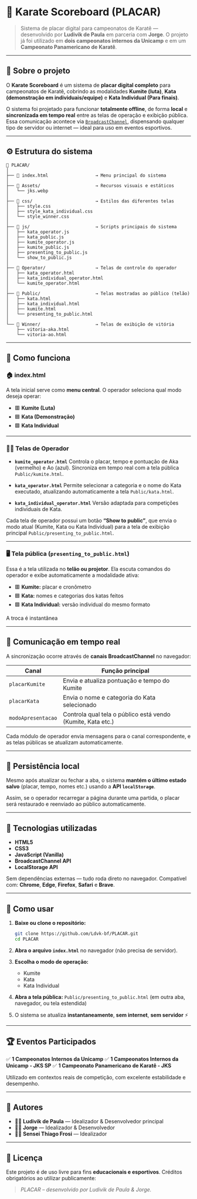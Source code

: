 
# 🥋 Karate Scoreboard (PLACAR)

> Sistema de placar digital para campeonatos de Karatê — desenvolvido por **Ludivik de Paula** em parceria com **Jorge**.
> O projeto já foi utilizado em **dois campeonatos internos da Unicamp** e em um **Campeonato Panamericano de Karatê**.

---

## 📖 Sobre o projeto

O **Karate Scoreboard** é um sistema de **placar digital completo** para campeonatos de Karatê, cobrindo as modalidades **Kumite (luta)**, **Kata (demonstração em individuais/equipe)** e **Kata Individual (Para finais)**.

O sistema foi projetado para funcionar **totalmente offline**, de forma **local** e **sincronizada em tempo real** entre as telas de operação e exibição pública.
Essa comunicação acontece via [`BroadcastChannel`](https://developer.mozilla.org/en-US/docs/Web/API/BroadcastChannel), dispensando qualquer tipo de servidor ou internet — ideal para uso em eventos esportivos.

---

## ⚙️ Estrutura do sistema

```
📂 PLACAR/
│
├── 📄 index.html                  → Menu principal do sistema
│
├── 📁 Assets/                     → Recursos visuais e estáticos
│   └── jks.webp
│
├── 📁 css/                        → Estilos das diferentes telas
│   ├── style.css
│   ├── style_kata_individual.css
│   └── style_winner.css
│
├── 📁 js/                         → Scripts principais do sistema
│   ├── kata_operator.js
│   ├── kata_public.js
│   ├── kumite_operator.js
│   ├── kumite_public.js
│   ├── presenting_to_public.js
│   └── show_to_public.js
│
├── 📁 Operator/                   → Telas de controle do operador
│   ├── kata_operator.html
│   ├── kata_individual_operator.html
│   └── kumite_operator.html
│
├── 📁 Public/                     → Telas mostradas ao público (telão)
│   ├── kata.html
│   ├── kata_individual.html
│   ├── kumite.html
│   └── presenting_to_public.html
│
└── 📁 Winner/                     → Telas de exibição de vitória
    ├── vitoria-aka.html
    └── vitoria-ao.html
```

---

## 🧭 Como funciona

### 🏠 **index.html**

A tela inicial serve como **menu central**.
O operador seleciona qual modo deseja operar:

* 🟥 **Kumite (Luta)**
* 🟦 **Kata (Demonstração)**
* 🟩 **Kata Individual**

---

### 🧑‍💻 **Telas de Operador**

* **`kumite_operator.html`**
  Controla o placar, tempo e pontuação de Aka (vermelho) e Ao (azul).
  Sincroniza em tempo real com a tela pública `Public/kumite.html`.

* **`kata_operator.html`**
  Permite selecionar a categoria e o nome do Kata executado, atualizando automaticamente a tela `Public/kata.html`.

* **`kata_individual_operator.html`**
  Versão adaptada para competições individuais de Kata.

Cada tela de operador possui um botão **“Show to public”**, que envia o modo atual (Kumite, Kata ou Kata Individual) para a tela de exibição principal `Public/presenting_to_public.html`.

---

### 🖥️ **Tela pública (`presenting_to_public.html`)**

Essa é a tela utilizada no **telão ou projetor**.
Ela escuta comandos do operador e exibe automaticamente a modalidade ativa:

* 🟥 **Kumite:** placar e cronômetro
* 🟦 **Kata:** nomes e categorias dos katas feitos
* 🟩 **Kata Individual:** versão individual do mesmo formato

A troca é instantânea

---

## 🔄 Comunicação em tempo real

A sincronização ocorre através de **canais BroadcastChannel** no navegador:

| Canal              | Função principal                                            |
| ------------------ | ----------------------------------------------------------- |
| `placarKumite`     | Envia e atualiza pontuação e tempo do Kumite                |
| `placarKata`       | Envia o nome e categoria do Kata selecionado                |
| `modoApresentacao` | Controla qual tela o público está vendo (Kumite, Kata etc.) |

Cada módulo de operador envia mensagens para o canal correspondente, e as telas públicas se atualizam automaticamente.

---

## 💾 Persistência local

Mesmo após atualizar ou fechar a aba, o sistema **mantém o último estado salvo** (placar, tempo, nomes etc.) usando a **API `localStorage`**.

Assim, se o operador recarregar a página durante uma partida, o placar será restaurado e reenviado ao público automaticamente.

---

## 🧩 Tecnologias utilizadas

* **HTML5**
* **CSS3**
* **JavaScript (Vanilla)**
* **BroadcastChannel API**
* **LocalStorage API**

Sem dependências externas — tudo roda direto no navegador.
Compatível com: **Chrome**, **Edge**, **Firefox**, **Safari** e **Brave**.

---

## 🚀 Como usar

1. **Baixe ou clone o repositório:**

   ```bash
   git clone https://github.com/Ldvk-bf/PLACAR.git
   cd PLACAR
   ```

2. **Abra o arquivo `index.html`** no navegador (não precisa de servidor).

3. **Escolha o modo de operação:**

   * Kumite
   * Kata
   * Kata Individual

4. **Abra a tela pública:**
   `Public/presenting_to_public.html`
   (em outra aba, navegador, ou tela estendida)

5. O sistema se atualiza **instantaneamente**, **sem internet**, **sem servidor** ⚡

---

## 🏆 Eventos Participados

✅ **1 Campeonatos Internos da Unicamp**
✅ **1 Campeonatos Internos da Unicamp - JKS SP**
✅ **1 Campeonato Panamericano de Karatê - JKS**

Utilizado em contextos reais de competição, com excelente estabilidade e desempenho.

---

## 👥 Autores

* 🧑‍💻 **Ludivik de Paula** — Idealizador & Desenvolvedor principal
* 👨‍💼 **Jorge** — Idealizador & Desenvolvedor
* 👨‍💼 **Sensei Thiago Frosi** — Idealizador

---

## 📝 Licença

Este projeto é de uso livre para fins **educacionais e esportivos**.
Créditos obrigatórios ao utilizar publicamente:

> *PLACAR – desenvolvido por Ludivik de Paula & Jorge.*

